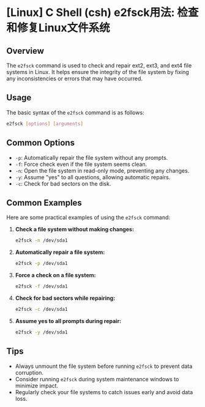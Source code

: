 # [Linux] C Shell (csh) e2fsck用法: 检查和修复Linux文件系统

## Overview
The `e2fsck` command is used to check and repair ext2, ext3, and ext4 file systems in Linux. It helps ensure the integrity of the file system by fixing any inconsistencies or errors that may have occurred.

## Usage
The basic syntax of the `e2fsck` command is as follows:

```bash
e2fsck [options] [arguments]
```

## Common Options
- `-p`: Automatically repair the file system without any prompts.
- `-f`: Force check even if the file system seems clean.
- `-n`: Open the file system in read-only mode, preventing any changes.
- `-y`: Assume "yes" to all questions, allowing automatic repairs.
- `-c`: Check for bad sectors on the disk.

## Common Examples
Here are some practical examples of using the `e2fsck` command:

1. **Check a file system without making changes:**
   ```bash
   e2fsck -n /dev/sda1
   ```

2. **Automatically repair a file system:**
   ```bash
   e2fsck -p /dev/sda1
   ```

3. **Force a check on a file system:**
   ```bash
   e2fsck -f /dev/sda1
   ```

4. **Check for bad sectors while repairing:**
   ```bash
   e2fsck -c /dev/sda1
   ```

5. **Assume yes to all prompts during repair:**
   ```bash
   e2fsck -y /dev/sda1
   ```

## Tips
- Always unmount the file system before running `e2fsck` to prevent data corruption.
- Consider running `e2fsck` during system maintenance windows to minimize impact.
- Regularly check your file systems to catch issues early and avoid data loss.